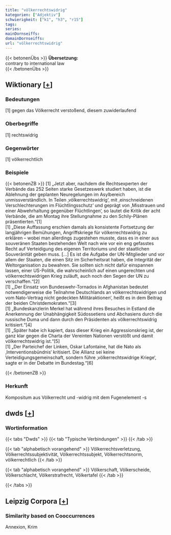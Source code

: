 ```yaml
---
title: "völkerrechtswidrig"
kategorien: ["Adjektiv"]
schwierigkeit: ["k1", "h3", "r15"]
tags:
series:
mainDornseiffs:
domainDornseiffs:
url: "völkerrechtswidrig"
---
```


{{< betonenÜbs >}}
**Übersetzung:**  
contrary to  international law  
{{< /betonenÜbs >}}

## Wiktionary [[+](https://de.wiktionary.org/wiki/völkerrechtswidrig)]

### Bedeutungen
[1] gegen das Völkerrecht verstoßend, diesem zuwiderlaufend  

### Oberbegriffe
[1] rechtswidrig  

### Gegenwörter
[1] völkerrechtlich  

### Beispiele
{{< betonenZB >}}
[1] „Jetzt aber, nachdem die Rechtsexperten der Verbände das 252 Seiten starke Gesetzeswerk studiert haben, ist die Ablehnung der geplanten Neuregelungen im Asylbereich unmissverständlich. In Teilen ‚völkerrechtswidrig‘, mit ‚einschneidenen Verschlechterungen im Flüchtlingsschutz‘ und geprägt von ‚Misstrauen und einer Abwehrhaltung gegenüber Flüchtlingen‘, so lautet die Kritik der acht Verbände, die am Montag ihre Stellungnahme zu den Schily-Plänen präsentierten.“[1]  
[1] „Diese Auffassung erschien damals als konsistente Fortsetzung der langjährigen Bemühungen, Angriffskriege für völkerrechtswidrig zu erklären – wobei man allerdings zugestehen musste, dass es in einer aus souveränen Staaten bestehenden Welt nach wie vor ein eng gefasstes Recht auf Verteidigung des eigenen Territoriums und der staatlichen Souveränität geben muss. […] Es ist die Aufgabe der UN-Mitglieder und vor allem der Staaten, die einen Sitz im Sicherheitsrat haben, die Integrität der Weltorganisation zu bewahren. Sie sollten sich nicht dafür einspannen lassen, einer US-Politik, die wahrscheinlich auf einen ungerechten und völkerrechtswidrigen Krieg zuläuft, auch noch den Segen der UN zu verschaffen.“[2]  
[1] „‚Der Einsatz von Bundeswehr-Tornados in Afghanistan bedeutet notwendigerweise die Teilnahme Deutschlands an völkerrechtswidrigen und vom Nato-Vertrag nicht gedeckten Militäraktionen‘, heißt es in dem Beitrag der beiden Christdemokraten.“[3]  
[1] „Bundeskanzlerin Merkel hat während ihres Besuches in Estland die Anerkennung der Unabhängigkeit Südossetiens und Abchasiens durch die russische Duma und dann durch den Präsidenten als völkerrechtswidrig kritisiert.“[4]  
[1] „Später habe ich kapiert, dass dieser Krieg ein Aggressionskrieg ist, der ganz klar gegen die Charta der Vereinten Nationen verstößt und damit völkerrechtswidrig ist.“[5]  
[1] „Der Parteichef der Linken, Oskar Lafontaine, hat die Nato als ‚Interventionsbündnis‘ kritisiert. Die Allianz sei keine Verteidigungsgemeinschaft, sondern führe ‚völkerrechtswidrige Kriege‘, sagte er in der Debatte im Bundestag.“[6]  

{{< /betonenZB >}}
### Herkunft
Kompositum aus Völkerrecht und -widrig mit dem Fugenelement -s  



## dwds [[+](https://www.dwds.de/wb/völkerrechtswidrig)]

### Wortinformation
{{< tabs "Dwds" >}}
{{< tab "Typische Verbindungen" >}}
{{< /tab >}}

{{< tab "alphabetisch vorangehend" >}}
Völkerrechtsverletzung, Völkerrechtssubjektivität, Völkerrechtssubjekt, Völkerrechtsnorm, völkerrechtlich
{{< /tab >}}

{{< tab "alphabetisch vorangehend" >}}
Völkerschaft, Völkerscheide, Völkerschlacht, Völkerstrafrecht, Völkertafel
{{< /tab >}}

{{< /tabs >}}

## Leipzig Corpora [[+](https://corpora.uni-leipzig.de/en/res?word=völkerrechtswidrig&corpusId=deu_newscrawl-public_2018)]


### Similarity based on Cooccurrences
Annexion, Krim

